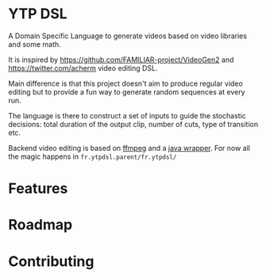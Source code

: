 YTP DSL
===

A Domain Specific Language to generate videos based on video libraries and some math.

It is inspired by https://github.com/FAMILIAR-project/VideoGen2 and https://twitter.com/acherm video editing DSL.

Main difference is that this project doesn't aim to produce regular video editing but to provide a fun way to generate random sequences at every run.

The language is there to construct a set of inputs to guide the stochastic decisions: total duration of the output clip, number of cuts, type of transition etc.

Backend video editing is based on [ffmpeg](https://ffmpeg.org) and a [java wrapper](https://github.com/bramp/ffmpeg-cli-wrapper). 
For now all the magic happens in `fr.ytpdsl.parent/fr.ytpdsl/`

# Features

# Roadmap

# Contributing
